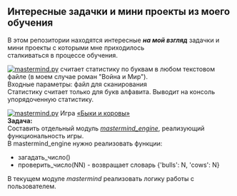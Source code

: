 ## Интересные задачки и мини проекты из моего обучения

В этом репозитории находятся интересные ___на мой взгляд___ задачки и мини проекты с которыми мне приходилось <br/>
сталкиваться в процессе обучения.

[![mastermind.py](https://img.shields.io/static/v1?label=char_stat&message=.py&color=blueviolet)](book%20parser/char_stat.py)
считает статистику по буквам в любом текстовом файле (в моем случае роман "Война и Мир").<br/>
Входные параметры: файл для сканирования <br/>
Статистику считает только для букв алфавита. Выводит на консоль упорядоченную статистику.


[![mastermind.py](https://img.shields.io/static/v1?label=mastermind&message=.py&color=blueviolet)](bulls%20and%20cows%20game/mastermind.py)
Игра [«Быки и коровы»](https://goo.gl/Go2mb9) <br/>
__Задача:__<br/>
Составить отдельный модуль [_mastermind_engine_](bulls%20and%20cows%20game/mastermind_engine.py), реализующий функциональность игры.<br/>
В mastermind_engine нужно реализовать функции:<br/>
   - загадать_число()
   - проверить_число(NN) - возвращает словарь {'bulls': N, 'cows': N}
   
В текущем модуле _mastermind_ реализовать логику работы с пользователем.